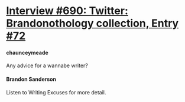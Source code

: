 # [Interview #690: Twitter: Brandonothology collection, Entry #72](https://www.theoryland.com/intvmain.php?i=690#72)

#### chaunceymeade

Any advice for a wannabe writer?

#### Brandon Sanderson

Listen to Writing Excuses for more detail.

